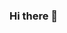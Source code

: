 ### Hi there 👋

<!--
**Satyamc-01/Satyamc-01** is a ✨ _special_ ✨ repository because its `README.md` (this file) appears on your GitHub profile.

Here are some ideas to get you started:

- 🔭 I’m currently working on GITHUB
- 🌱 I’m currently learning Javascript
- 👯 I’m working as an Intern in Weboccult

-->
